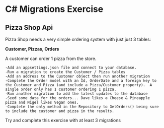 # C# Migrations Exercise

## Pizza Shop Api

Pizza Shop needs a very simple ordering system with just just 3 tables:

**Customer, Pizzas, Orders**

A customer can order 1 pizza from the store.  

```
-Add an appsettings.json file and connect to your database.  
-Run a migration to create the Customer / Pizza tables
-Add an address to the Customer object then run another migration 
-Complete the Order model with an Id, OrderDate and a foreign key to the Customer and Pizza (and include a Pizza/Customer property).  A single order only has 1 customer ordering 1 pizza.
-Run another migration to add the latest updates to the database
-Seed some data for the orders... Dave likes a Cheese & Pineapple pizza and Nigel likes Vegan ones.
-Complete the only method in the Repository to GetOrders() being sure to include the customer and pizza in the results.
```

Try and complete this exercise with at least 3 migrations
